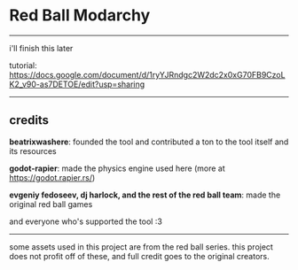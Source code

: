 # Red Ball Modarchy

---

i'll finish this later

tutorial: https://docs.google.com/document/d/1ryYJRndgc2W2dc2x0xG70FB9CzoLK2_v90-as7DETOE/edit?usp=sharing

---

## credits

**beatrixwashere**: founded the tool and contributed a ton to the tool itself and its resources

**godot-rapier**: made the physics engine used here (more at https://godot.rapier.rs/)

**evgeniy fedoseev, dj harlock, and the rest of the red ball team**: made the original red ball games

and everyone who's supported the tool :3

---

some assets used in this project are from the red ball series. this project does not profit off of these, and full credit goes to the original creators.
